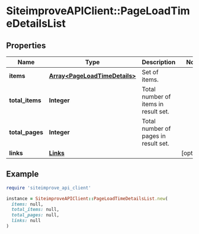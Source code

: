 # SiteimproveAPIClient::PageLoadTimeDetailsList

## Properties

| Name | Type | Description | Notes |
| ---- | ---- | ----------- | ----- |
| **items** | [**Array&lt;PageLoadTimeDetails&gt;**](PageLoadTimeDetails.md) | Set of items. |  |
| **total_items** | **Integer** | Total number of items in result set. |  |
| **total_pages** | **Integer** | Total number of pages in result set. |  |
| **links** | [**Links**](Links.md) |  | [optional] |

## Example

```ruby
require 'siteimprove_api_client'

instance = SiteimproveAPIClient::PageLoadTimeDetailsList.new(
  items: null,
  total_items: null,
  total_pages: null,
  links: null
)
```

